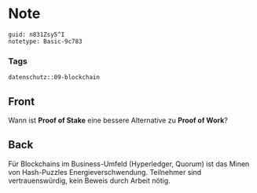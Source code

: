 # Note
```
guid: n831Zsy5^I
notetype: Basic-9c783
```

### Tags
```
datenschutz::09-blockchain
```

## Front
Wann ist <b>Proof of Stake</b> eine bessere Alternative zu <b>Proof of Work</b>?

## Back
Für Blockchains im Business-Umfeld (Hyperledger, Quorum) ist das Minen von Hash-Puzzles Energieverschwendung.
Teilnehmer sind vertrauenswürdig, kein Beweis durch Arbeit nötig.
